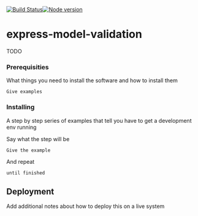 [![Build Status](https://travis-ci.org/marcmeans/express-model-validation.svg?branch=master)](https://travis-ci.org/marcmeans/express-model-validation)[![Node version](https://img.shields.io/badge/node-6.0.x-green.svg?style=flat)](http://nodejs.org/download/)

# express-model-validation

TODO

### Prerequisities

What things you need to install the software and how to install them

```
Give examples
```

### Installing

A step by step series of examples that tell you have to get a development env running

Say what the step will be

```
Give the example
```

And repeat

```
until finished
```

## Deployment

Add additional notes about how to deploy this on a live system
